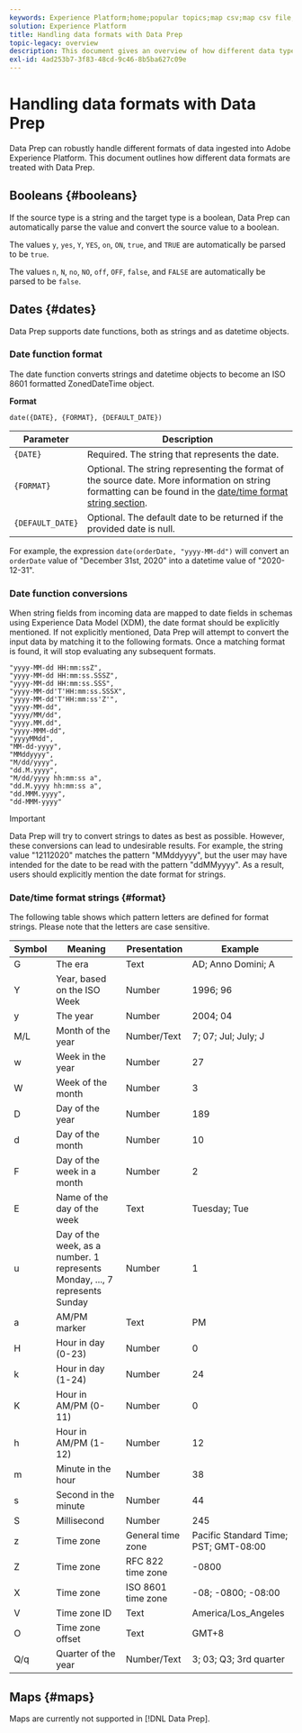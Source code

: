 ```yaml
---
keywords: Experience Platform;home;popular topics;map csv;map csv file;map csv file to xdm;map csv to xdm;ui guide;mapper;mapping;data prep;data preparation;preparing data;
solution: Experience Platform
title: Handling data formats with Data Prep
topic-legacy: overview
description: This document gives an overview of how different data types are handled in Data Prep.
exl-id: 4ad253b7-3f83-48cd-9c46-8b5ba627c09e
---
```

# Handling data formats with Data Prep

Data Prep can robustly handle different formats of data ingested into Adobe Experience Platform. This document outlines how different data formats are treated with Data Prep.

## Booleans {#booleans}

If the source type is a string and the target type is a boolean, Data Prep can automatically parse the value and convert the source value to a boolean.

The values `y`, `yes`, `Y`, `YES`, `on`, `ON`, `true`, and `TRUE` are automatically be parsed to be `true`.

The values `n`, `N`, `no`, `NO`, `off`, `OFF`, `false`, and `FALSE` are automatically be parsed to be `false`.

## Dates {#dates}

Data Prep supports date functions, both as strings and as datetime objects. 

### Date function format

The date function converts strings and datetime objects to become an ISO 8601 formatted ZonedDateTime object.

**Format**

```http
date({DATE}, {FORMAT}, {DEFAULT_DATE})
```

| Parameter | Description |
| --------- | ----------- |
| `{DATE}` | Required. The string that represents the date. |
| `{FORMAT}` | Optional. The string representing the format of the source date. More information on string formatting can be found in the [date/time format string section](#format). |
| `{DEFAULT_DATE}` | Optional. The default date to be returned if the provided date is null. |

For example, the expression `date(orderDate, "yyyy-MM-dd")` will convert an `orderDate` value of "December 31st, 2020" into a datetime value of "2020-12-31".

### Date function conversions

When string fields from incoming data are mapped to date fields in schemas using Experience Data Model (XDM), the date format should be explicitly mentioned. If not explicitly mentioned, Data Prep will attempt to convert the input data by matching it to the following formats. Once a matching format is found, it will stop evaluating any subsequent formats.

```console
"yyyy-MM-dd HH:mm:ssZ",
"yyyy-MM-dd HH:mm:ss.SSSZ",
"yyyy-MM-dd HH:mm:ss.SSS",
"yyyy-MM-dd'T'HH:mm:ss.SSSX",
"yyyy-MM-dd'T'HH:mm:ss'Z'",
"yyyy-MM-dd",
"yyyy/MM/dd",
"yyyy.MM.dd",
"yyyy-MMM-dd",
"yyyyMMdd",
"MM-dd-yyyy",
"MMddyyyy",
"M/dd/yyyy",
"dd.M.yyyy",
"M/dd/yyyy hh:mm:ss a",
"dd.M.yyyy hh:mm:ss a",
"dd.MMM.yyyy",
"dd-MMM-yyyy"
```

>[!IMPORTANT]
>
> Data Prep will try to convert strings to dates as best as possible. However, these conversions can lead to undesirable results. For example, the string value "12112020" matches the pattern "MMddyyyy", but the user may have intended for the date to be read with the pattern "ddMMyyyy". As a result, users should explicitly mention the date format for strings.

### Date/time format strings {#format}

The following table shows which pattern letters are defined for format strings. Please note that the letters are case sensitive.

| Symbol | Meaning | Presentation | Example |
| ------ | ------- | ------------ | ------- |
| G | The era | Text | AD; Anno Domini; A |
| Y | Year, based on the ISO Week | Number | 1996; 96 |
| y | The year | Number | 2004; 04 |
| M/L | Month of the year | Number/Text | 7; 07; Jul; July; J |
| w | Week in the year | Number | 27 |
| W | Week of the month | Number | 3 |
| D | Day of the year | Number | 189 |
| d | Day of the month | Number | 10 |
| F | Day of the week in a month | Number | 2 |
| E | Name of the day of the week | Text | Tuesday; Tue |
| u | Day of the week, as a number. 1 represents Monday, ..., 7 represents Sunday | Number | 1 |
| a | AM/PM marker | Text | PM |
| H | Hour in day (0-23) | Number | 0 |
| k | Hour in day (1-24) | Number | 24 |
| K | Hour in AM/PM (0-11) | Number | 0 |
| h | Hour in AM/PM (1-12) | Number | 12 | 
| m | Minute in the hour | Number | 38 | 
| s | Second in the minute | Number | 44 | 
| S | Millisecond | Number | 245 |
| z | Time zone | General time zone | Pacific Standard Time; PST; GMT-08:00 |
| Z | Time zone | RFC 822 time zone | -0800 |
| X | Time zone | ISO 8601 time zone | -08; -0800; -08:00 |
| V | Time zone ID | Text | America/Los_Angeles |
| O | Time zone offset | Text | GMT+8 |
| Q/q | Quarter of the year | Number/Text | 3; 03; Q3; 3rd quarter |

## Maps {#maps}

Maps are currently not supported in [!DNL Data Prep].
